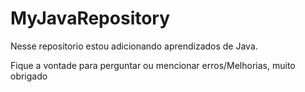 # MyJavaRepository
Nesse repositorio estou adicionando aprendizados de Java.

Fique a vontade para perguntar ou mencionar erros/Melhorias, muito obrigado
